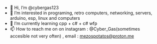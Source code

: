 - 👋 Hi, I’m @cybergas123
- 👀 I’m interested in programing, retro computers, networking, servers, arduino, esp, linux and computers
- 🌱 I’m currently learning cpp + c# + c# wfp
- 📫 How to reach me on on instagram : @Cyber_Gas(sometimes accesible not very often) , email : mezospotatos@proton.me
<!---
cybergas123/cybergas123 is a ✨ special ✨ repository because its `README.md` (this file) appears on your GitHub profile.
You can click the Preview link to take a look at your changes.
--->
